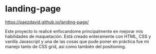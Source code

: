 # landing-page

https://paezdavid.github.io/landing-page/

Este proyecto lo realicé enfocandome principalmente en mejorar mis habilidades de maquetación. Está creado enteramente con HTML, CSS y vanilla Javascript y una de las cosas que pude poner en práctica fue mi manejo tanto de CSS grid, así como también del positioning.
